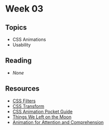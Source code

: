 # Week 03

## Topics

- CSS Animations
- Usability

## Reading
- _None_

## Resources
- [CSS Filters](https://css-tricks.com/almanac/properties/f/filter/)
- [CSS Transform](https://developer.mozilla.org/en-US/docs/Web/CSS/transform)
- [CSS Animation Pocket Guide](http://cssanimationspocketguide.com/)
- [Things We Left on the Moon](http://css3exp.com/moon/)
- [Animation for Attention and Comprehension](https://www.nngroup.com/articles/animation-usability/)
